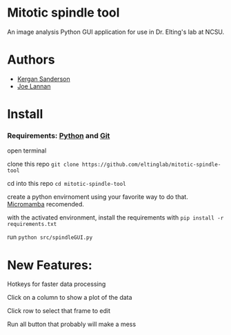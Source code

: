 # Mitotic spindle tool
An image analysis Python GUI application for use in Dr. Elting's lab at NCSU.

# Authors
- [Kergan Sanderson](https://github.com/virtualkergan/)
- [Joe Lannan](https://github.com/joe-lannan)

# Install
### Requirements: [Python](https://mamba.readthedocs.io/en/latest/installation/micromamba-installation.html) and [Git](https://git-scm.com/downloads)

open terminal

clone this repo `git clone https://github.com/eltinglab/mitotic-spindle-tool`

cd into this repo `cd mitotic-spindle-tool`

create a python envirnoment using your favorite way to do that. [Micromamba](https://micromamba.readthedocs.io/en/latest/) recomended.

with the activated environment, install the requirements with `pip install -r requirements.txt`

run `python src/spindleGUI.py`


# New Features:

Hotkeys for faster data processing

Click on a column to show a plot of the data

Click row to select that frame to edit

Run all button that probably will make a mess
